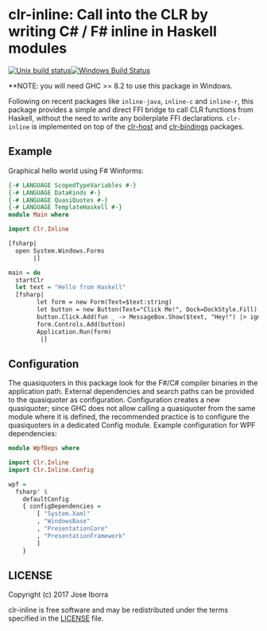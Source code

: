 # clr-inline: Call into the CLR by writing C# / F# inline in Haskell modules
[![Unix build status](https://gitlab.com/tim-m89/clr-haskell/badges/master/build.svg)](https://gitlab.com/tim-m89/clr-haskell/commits/master)[![Windows Build Status](https://img.shields.io/appveyor/ci/pepeiborra/clr-haskell.svg?label=Windows%20build)](https://ci.appveyor.com/project/pepeiborra/clr-haskell)

**NOTE: you will need GHC >= 8.2 to use this package in Windows.

Following on recent packages like `inline-java`, `inline-c` and `inline-r`,
this package provides a simple and direct FFI bridge to call CLR functions
from Haskell, without the need to write any boilerplate FFI declarations.
`clr-inline` is implemented on top of the [clr-host][clr-host] and
[clr-bindings][clr-bindings] packages.

[clr-host]: clr-host/
[clr-bindings]: clr-bindings/

## Example

Graphical hello world using F# Winforms:

```haskell
{-# LANGUAGE ScopedTypeVariables #-}
{-# LANGUAGE DataKinds #-}
{-# LANGUAGE QuasiQuotes #-}
{-# LANGUAGE TemplateHaskell #-}
module Main where

import Clr.Inline

[fsharp|
  open System.Windows.Forms
       |]

main = do
  startClr
  let text = "Hello from Haskell"
  [fsharp|
        let form = new Form(Text=$text:string)
        let button = new Button(Text="Click Me!", Dock=DockStyle.Fill)
        button.Click.Add(fun _ -> MessageBox.Show($text, "Hey!") |> ignore)
        form.Controls.Add(button)
        Application.Run(form)
         |]
```
## Configuration
The quasiquoters in this package look for the F#/C# compiler binaries in the
application path. External dependencies and search paths can be provided to
the quasiquoter as configuration. Configuration creates a new quasiquoter;
since GHC does not allow calling a quasiquoter from the same module where it is
defined, the recommended practice is to configure the quasiquoters in a 
dedicated Config module. Example configuration for WPF dependencies:

```haskell
module WpfDeps where

import Clr.Inline
import Clr.Inline.Config

wpf =
  fsharp' $
    defaultConfig
    { configDependencies =
        [ "System.Xaml"
        , "WindowsBase"
        , "PresentationCore"
        , "PresentationFramework"
        ]
    }
```


## LICENSE

Copyright (c) 2017 Jose Iborra

clr-inline is free software and may be redistributed under the terms
specified in the [LICENSE](LICENSE) file.
